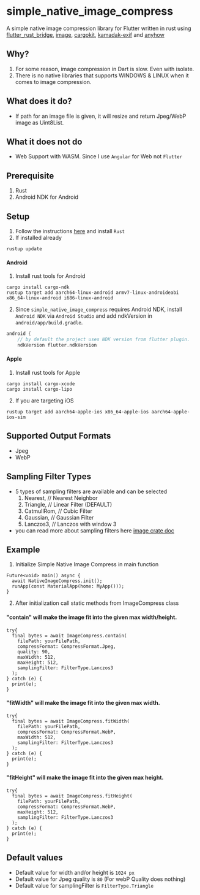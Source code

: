 # simple_native_image_compress

A simple native image compression library for Flutter written in rust using [flutter_rust_bridge][1], [image][2], [cargokit][3], [kamadak-exif][4] and [anyhow][5]

## Why?

1. For some reason, image compression in Dart is slow. Even with isolate.
2. There is no native libraries that supports WINDOWS & LINUX when it comes to image compression.

## What does it do?

- If path for an image file is given, it will resize and return Jpeg/WebP image as Uint8List.

## What it does not do

- Web Support with WASM. Since I use `Angular` for Web not `Flutter`

## Prerequisite

1. Rust
2. Android NDK for Android

## Setup

1. Follow the instructions [here][6] and install `Rust`
2. If installed already
```shell
rustup update
```

#### Android 
1. Install rust tools for Android
```shell
cargo install cargo-ndk
rustup target add aarch64-linux-android armv7-linux-androideabi x86_64-linux-android i686-linux-android
```
2. Since `simple_native_image_compress` requires Android NDK, install `Android NDK` via `Android Studio` and add ndkVersion in `android/app/build.gradle`.
```groovy
android {
    // by default the project uses NDK version from flutter plugin.
    ndkVersion flutter.ndkVersion
```

#### Apple
1. Install rust tools for Apple
```shell
cargo install cargo-xcode
cargo install cargo-lipo
```
2. If you are targeting iOS
```shell
rustup target add aarch64-apple-ios x86_64-apple-ios aarch64-apple-ios-sim
```

## Supported Output Formats

- Jpeg
- WebP

## Sampling Filter Types

- 5 types of sampling filters are available and can be selected
  1. Nearest, // Nearest Neighbor
  2. Triangle, // Linear Filter (DEFAULT)
  3. CatmullRom, // Cubic Filter
  4. Gaussian, // Gaussian Filter
  5. Lanczos3, // Lanczos with window 3
- you can read more about sampling filters here [image crate doc][7]

## Example

1. Initialize Simple Native Image Compress in main function
```shell
Future<void> main() async {
  await NativeImageCompress.init();
  runApp(const MaterialApp(home: MyApp()));
}
```

2. After initialization call static methods from ImageCompress class

#### "contain" will make the image fit into the given max width/height.
```shell
try{
  final bytes = await ImageCompress.contain(
    filePath: yourFilePath,
    compressFormat: CompressFormat.Jpeg,
    quality: 90,
    maxWidth: 512,
    maxHeight: 512,
    samplingFilter: FilterType.Lanczos3
  );
} catch (e) {
  print(e);
}
```

#### "fitWidth" will make the image fit into the given max width.
```shell
try{
  final bytes = await ImageCompress.fitWidth(
    filePath: yourFilePath,
    compressFormat: CompressFormat.WebP,
    maxWidth: 512,
    samplingFilter: FilterType.Lanczos3
  );
} catch (e) {
  print(e);
}
```

#### "fitHeight" will make the image fit into the given max height.
```shell
try{
  final bytes = await ImageCompress.fitHeight(
    filePath: yourFilePath,
    compressFormat: CompressFormat.WebP,
    maxHeight: 512,
    samplingFilter: FilterType.Lanczos3
  );
} catch (e) {
  print(e);
}
```

## Default values

- Default value for width and/or height is `1024 px`
- Default value for Jpeg quality is `80` (For webP Quality does nothing)
- Default value for samplingFilter is `FilterType.Triangle`

[1]: <https://github.com/fzyzcjy/flutter_rust_bridge> "flutter rust bridge github"
[2]: <https://github.com/image-rs/image> "rust image crate github"
[3]: <https://github.com/irondash/cargokit> "cargokit github"
[4]: <https://github.com/kamadak/exif-rs> "exif-rs github"
[5]: <https://github.com/dtolnay/anyhow> "Anyhow ¯\_(°ペ)_/¯"
[6]: <https://www.rust-lang.org/tools/install> "rust install page"
[7]: <https://docs.rs/image/latest/image/imageops/enum.FilterType.html> "sampling filters page"